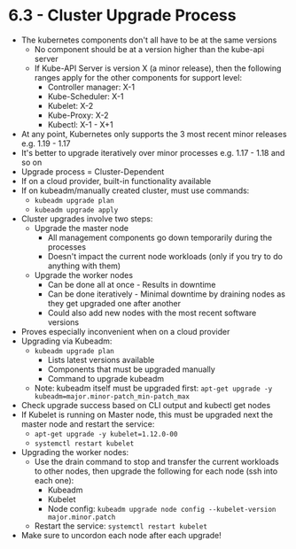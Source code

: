 # 6.3 - Cluster Upgrade Process

- The kubernetes components don't all have to be at the same versions
  - No component should be at a version higher than the kube-api server
  - If Kube-API Server is version X (a minor release), then the following ranges
apply for the other components for support level:
    - Controller manager: X-1
    - Kube-Scheduler: X-1
    - Kubelet: X-2
    - Kube-Proxy: X-2
    - Kubectl: X-1 - X+1
- At any point, Kubernetes only supports the 3 most recent minor releases e.g. 1.19 - 1.17
- It's better to upgrade iteratively over minor processes e.g. 1.17 - 1.18 and so on
- Upgrade process = Cluster-Dependent
- If on a cloud provider, built-in functionality available
- If on kubeadm/manually created cluster, must use commands:
  - `kubeadm upgrade plan`
  - `kubeadm upgrade apply`
- Cluster upgrades involve two steps:
  - Upgrade the master node
    - All management components go down temporarily during the processes
    - Doesn't impact the current node workloads (only if you try to do anything with them)
  - Upgrade the worker nodes
    - Can be done all at once - Results in downtime
    - Can be done iteratively - Minimal downtime by draining nodes as they
get upgraded one after another
    - Could also add new nodes with the most recent software versions
- Proves especially inconvenient when on a cloud provider
- Upgrading via Kubeadm:
  - `kubeadm upgrade plan`
    - Lists latest versions available
    - Components that must be upgraded manually
    - Command to upgrade kubeadm
  - Note: kubeadm itself must be upgraded first: `apt-get upgrade -y kubeadm=major.minor-patch_min-patch_max`
- Check upgrade success based on CLI output and kubectl get nodes
- If Kubelet is running on Master node, this must be upgraded next the master node
and restart the service:
  - `apt-get upgrade -y kubelet=1.12.0-00`
  - `systemctl restart kubelet`
- Upgrading the worker nodes:
  - Use the drain command to stop and transfer the current workloads to other
nodes, then upgrade the following for each node (ssh into each one):
    - Kubeadm
    - Kubelet
    - Node config: `kubeadm upgrade node config --kubelet-version major.minor.patch`
  - Restart the service: `systemctl restart kubelet`
- Make sure to uncordon each node after each upgrade!
